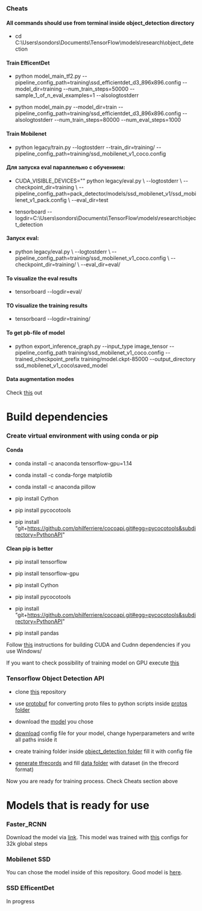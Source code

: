 ### Cheats

#### All commands should use from terminal inside object_detection directory

- cd C:\Users\sondors\Documents\TensorFlow\models\research\object_detection

#### Train EfficentDet

- python model_main_tf2.py --pipeline_config_path=training\ssd_efficientdet_d3_896x896.config --model_dir=training --num_train_steps=50000 --sample_1_of_n_eval_examples=1 --alsologtostderr

- python model_main.py --model_dir=train --pipeline_config_path=training/ssd_efficientdet_d3_896x896.config --alsologtostderr --num_train_steps=80000 --num_eval_steps=1000

#### Train Mobilenet

- python legacy/train.py --logtostderr --train_dir=training/ --pipeline_config_path=training/ssd_mobilenet_v1_coco.config

#### Для запуска eval параллельно с обучением:

- CUDA_VISIBLE_DEVICES="" python legacy/eval.py \ --logtostderr \ --checkpoint_dir=training \ --pipeline_config_path=pack_detector/models/ssd_mobilenet_v1/ssd_mobilenet_v1_pack.config \ --eval_dir=test

- tensorboard --logdir=C:\Users\sondors\Documents\TensorFlow\models\research\object_detection

#### Запуск eval:

- python legacy/eval.py \ --logtostderr \ --pipeline_config_path=training/ssd_mobilenet_v1_coco.config \ --checkpoint_dir=training/ \ --eval_dir=eval/

#### To visualize the eval results
- tensorboard --logdir=eval/

#### TO visualize the training results
- tensorboard --logdir=training/

#### To get pb-file of model

- python export_inference_graph.py --input_type image_tensor --pipeline_config_path training/ssd_mobilenet_v1_coco.config --trained_checkpoint_prefix training/model.ckpt-85000 --output_directory ssd_mobilenet_v1_coco\saved_model

#### Data augmentation modes

Check [this](https://github.com/tensorflow/models/blob/master/research/object_detection/protos/preprocessor.proto) out

# Build dependencies

### Create virtual environment with using conda or pip

#### Conda

- conda install -c anaconda tensorflow-gpu=1.14

- conda install -c conda-forge matplotlib

- conda install -c anaconda pillow

- pip install Cython

- pip install pycocotools

- pip install "git+https://github.com/philferriere/cocoapi.git#egg=pycocotools&subdirectory=PythonAPI"

#### Clean pip is better

- pip install tensorflow

- pip install tensorflow-gpu

- pip install Cython

- pip install pycocotools

- pip install "git+https://github.com/philferriere/cocoapi.git#egg=pycocotools&subdirectory=PythonAPI"

- pip install pandas

Follow [this](https://towardsdatascience.com/installing-tensorflow-with-cuda-cudnn-and-gpu-support-on-windows-10-60693e46e781) instructions for building CUDA and Cudnn dependencies if you use Windows/

If you want to check possibility of training model on GPU execute [this](https://github.com/IgorSondors/cv-trash/blob/master/TFcheck.py)

### Tensorflow Object Detection API

- clone [this](https://github.com/tensorflow/models.git) repository

- use [protobuf](https://developers.google.com/protocol-buffers/) for converting proto files to python scripts inside [protos folder](https://github.com/tensorflow/models/tree/master/research/object_detection/protos)

- download the [model](https://github.com/tensorflow/models/blob/master/research/object_detection/g3doc/tf2_detection_zoo.md) you chose

- [download](https://github.com/tensorflow/models/tree/master/research/object_detection/samples/configs) config file for your model, change hyperparameters and write all paths inside it

- create training folder inside [object_detection folder](https://github.com/tensorflow/models/tree/master/research/object_detection) fill it with config file

- [generate tfrecords](https://github.com/IgorSondors/OCR-for-Russian-documents/tree/master/generate_tfrecords) and fill [data folder](https://github.com/tensorflow/models/tree/master/research/object_detection/data) with dataset (in the tfrecord format)

Now you are ready for training process. Check Cheats section above

# Models that is ready for use

### Faster_RCNN

Download the model via [link](https://drive.google.com/file/d/1LFpO1DsDm2EHcYFPWQfAikgnHQ3mNPGm/view?usp=sharing). This model was trained with [this](https://github.com/IgorSondors/text_detector/blob/master/faster_rcnn_resnet101_coco.config) configs for 32k global steps

### Mobilenet SSD

You can chose the model inside of this repository. Good model is [here](https://github.com/IgorSondors/OCR-for-Russian-documents/blob/master/frozen_inference_graph.pb).

### SSD EfficentDet

In progress
